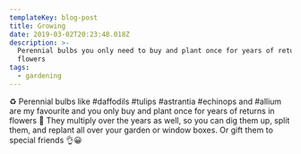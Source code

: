 ```yaml
---
templateKey: blog-post
title: Growing
date: 2019-03-02T20:23:48.018Z
description: >-
  Perennial bulbs you only need to buy and plant once for years of returns in
  flowers
tags:
  - gardening
---
```

♻️ Perennial bulbs like #daffodils #tulips #astrantia #echinops and #allium are my favourite and you only buy and plant once for years of returns in flowers 🌿 They multiply over the years as well, so you can dig them up, split them, and replant all over your garden or window boxes. Or gift them to special friends 👌😀
